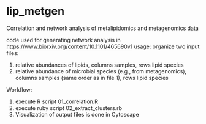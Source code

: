 # lip_metgen
Correlation and network analysis of metalipidomics and metagenomics data

code used for generating network analysis in https://www.biorxiv.org/content/10.1101/465690v1
usage:
organize two input files:
1. relative abundances of lipids, columns samples, rows lipid species
2. relative abundance of microbial species (e.g., from metagenomics), columns samples (same order as in file 1), rows lipid species

Workflow:
1. execute R script 01_correlation.R
2. execute ruby script 02_extract_clusters.rb
3. Visualization of output files is done in Cytoscape
